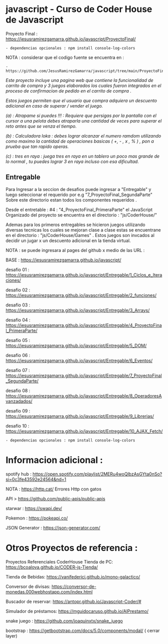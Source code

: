 # javascript - Curso de Coder House de Javascript

Proyecto Final : https://jesusramirezgamarra.github.io/javascript/ProyectoFinal/

    - dependencias opcionales : npm install console-log-colors 

NOTA : considerar que el codigo fuente se encuentra en :

    - https://github.com/JesusRamirezGamarra/javascript/tree/main/ProyectoFinal

_Este proyecto incluye una pagina web que contiene la funcionalidad de carrito de compra y 3 juegos elaborados los cuales fueron integrados en el proceso de confirmacion de pedido en el carrito de compra ._

_Estos juegos permiten que el usuario que compra adquiera un descuento adicional en caso de superar / vender el juego._

_(a) : Atrapame si puedes !!! : Requiere que persigas por la pantalla con el cursor a una pelota debes atraparla una cantidad de veces para superar el reto antes que se venza el tiempo._

_(b) :  Calculadora loka : debes lograr alcanzar el numero ramdom utilizando como maximo la cantidad de operaciones basicas ( +, - , x , % ) , pon a prueba que tan rapido operas._

_(c) : tres en raya : juega tres en raya en un tablero un poco mas grande de lo normal , tu puedes lograr 3 en raya incluso con esa dificultad._

## Entregable

Para Ingresar a la seccion de desafios puede ingresar a "Entregable" y luego seleccionar el requerido por e.g "7_ProyectoFinal_SegundaParte"
Sobre este directorio estan todos los componentes requeridos .

Desde el entretable : #4 : "4_ProyectoFinal_PrimeraParte" el JavaScript Organizado del proyecto se encuentra en el directorio :  "js/CoderHouse/"

Ademas para los primeros entregables se hicieron juegos utilizando diversas tecnicas los cuales se mejoran clase a clase estas se encuentrane en el directorio  :  "js/CoderHouse/Games" . Estos juegos son invcados al decidir un jugar x un descuento adicional en la tienda virtual.

NOTA : se puede ingresara al pages del github x medio de las URL : 

BASE : https://jesusramirezgamarra.github.io/javascript/

desafio 01 : https://jesusramirezgamarra.github.io/javascript/Entregable/1_Ciclos_e_Iteraciones/

desafio 02 : https://jesusramirezgamarra.github.io/javascript/Entregable/2_funciones/

desafio 03 : https://jesusramirezgamarra.github.io/javascript/Entregable/3_Arrays/

desafio 04 : https://jesusramirezgamarra.github.io/javascript/Entregable/4_ProyectoFinal_PrimeraParte/

desafio 05 : https://jesusramirezgamarra.github.io/javascript/Entregable/5_DOM/

desafio 06 : https://jesusramirezgamarra.github.io/javascript/Entregable/6_Eventos/

desafio 07 : https://jesusramirezgamarra.github.io/javascript/Entregable/7_ProyectoFinal_SegundaParte/

desafio 08 : https://jesusramirezgamarra.github.io/javascript/Entregable/8_OperadoresAvanzadados/

desafio 09 : https://jesusramirezgamarra.github.io/javascript/Entregable/9_Librerias/

desafio 10 : https://jesusramirezgamarra.github.io/javascript/Entregable/10_AJAX_Fetch/

    - dependencias opcionales : npm install console-log-colors 



# Informacion adicional : 

spotify hub : https://open.spotify.com/playlist/2MERu4woQlbzAsGYta0nSo?si=0c3fe43592e24564&nd=1

NOTA : https://http.cat/ Errores Http con gatos

API > https://github.com/public-apis/public-apis

starwar : https://swapi.dev/

Pokemon : https://pokeapi.co/

JSON Generator : https://json-generator.com/

# Otros Proyectos de referencia : 

Proyectos Referenciales CoderHouse
Tienda de PC: 			    https://bcoalova.github.io/CODER-js-Tienda/

Tienda de Bebidas: 		    https://vanifederici.github.io/mono-galactico/

Conversor de divisas:  		https://conversor-de-monedas.000webhostapp.com/index.html

Buscador de reservar:		https://antopr.github.io/Javascript-Coder/#

Simulador de préstamos: 	https://mguidocaruso.github.io/AlPrestamo/

snake juego :               https://github.com/joaquinxtx/snake_juego

bootstrap :  https://getbootstrap.com/docs/5.0/components/modal/ ( cerrar layer)


